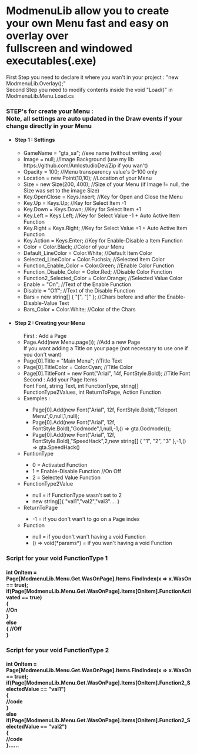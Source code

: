 <html>
<head>
<h1>ModmenuLib allow you to create your own Menu fast and easy on overlay over<br/>
fullscreen and windowed executables(.exe)</h1>
First Step you need to declare it where you wan't in your project : "new ModmenuLib.Overlay();" <br/>
Second Step you need to modify contents inside the void "Load()" in ModmenuLib.Menu.Load.cs <br/>

<h3>STEP's for create your Menu : <br/>
Note, all settings are auto updated in the Draw events if your change directly in your Menu</h3>
<ul>
  <li><h4>Step 1 : Settings</h4></li>
  <ul>
  <li>GameName = "gta_sa"; //exe name (without writing .exe)</li>
  <li>Image = null; //Image Background (use my lib https://github.com/AmlostudioDev/Zip if you wan't)</li>
  <li>Opacity = 100; //Menu transparency value's 0-100 only</li>
  <li>Location = new Point(10,10); //Location of your Menu</li>
  <li>Size = new Size(200, 400); //Size of your Menu (if Image != null, the Size was set to the image Size)</li>
  <li>Key.OpenClose = Keys.Insert; //Key for Open and Close the Menu</li>
  <li>Key.Up = Keys.Up; //Key for Select Item -1</li>
  <li>Key.Down = Keys.Down; //Key for Select Item +1</li>
  <li>Key.Left = Keys.Left; //Key for Select Value -1 + Auto Active Item Function</li>
  <li>Key.Right = Keys.Right; //Key for Select Value +1 + Auto Active Item Function</li>
  <li>Key.Action = Keys.Enter; //Key for Enable-Disable a Item Function</li>
  <li>Color = Color.Black; //Color of your Menu</li>
  <li>Default_LineColor = Color.White; //Default Item Color</li>
  <li>Selected_LineColor = Color.Fuchsia; //Selected Item Color</li>
  <li>Function_Enable_Color = Color.Green; //Enable Color Function</li> 
  <li>Function_Disable_Color = Color.Red; //Disable Color Function</li> 
  <li>Function2_Selected_Color = Color.Orange; //Selected Value Color</li> 
  <li>Enable = "On"; //Text of the Enable Function</li> 
  <li>Disable = "Off"; //Text of the Disable Function</li> 
  <li>Bars = new string[] { "[", "]" }; //Chars before and after the Enable-Disable-Value Text</li> 
  <li>Bars_Color = Color.White; //Color of the Chars</li>
  </ul>
  <li><h4>Step 2 : Creating your Menu</h4></li>
  <ul>
    First : Add a Page
    <li>Page.Add(new Menu.page()); //Add a new Page</li>
    If you want adding a Title on your page (not necessary to use one if you don't want)
    <li>Page[0].Title = "Main Menu"; //Title Text</li>
    <li>Page[0].TitleColor = Color.Cyan; //Title Color</li>
    <li>Page[0].TitleFont = new Font("Arial", 14f, FontStyle.Bold); //Title Font</li>       
    Second : Add your Page Items</br>
    Font Font, string Text, int FunctionType, string[] FunctionType2Values, int ReturnToPage, Action Function
    <li>Exemples :</li>
    <ul>
      <li>Page[0].Add(new Font("Arial", 12f, FontStyle.Bold),"Teleport Menu",0,null,1,null);</li>
      <li>Page[0].Add(new Font("Arial", 12f, FontStyle.Bold),"Godmode",1,null,-1,() => gta.Godmode());</li>
      <li>Page[0].Add(new Font("Arial", 12f, FontStyle.Bold),"SpeedHack",2,new string[] { "1", "2", "3" },-1,() => gta.SpeedHack()</li>
    </ul>
    <li>FuntionType</li>
    <ul>
      <li>0 = Activated Function</li>
      <li>1 = Enable-Disable Function //On Off</li>
      <li>2 = Selected Value Function</li>
    </ul>
    <li>FunctionType2Value</li>
    <ul>
      <li>null = if FunctionType wasn't set to 2</li>
      <li>new string[]{ "val1","val2","val3".... }</li>
    </ul>
    <li>ReturnToPage</li>
    <ul>
      <li>-1 = if you don't wan't to go on a Page index</li>
    </ul>
    <li>Function</li>
    <ul>
      <li>null = if you don't wan't having a void Function</li>
      <li>() => void(*params*) = if you wan't having a void Function</li>
    </ul>
  </ul>
</ul>

<h3>Script for your void FunctionType 1</h3>
<h4>
  int OnItem = Page[ModmenuLib.Menu.Get.WasOnPage].Items.FindIndex(x => x.WasOn == true);</br>
  if(Page[ModmenuLib.Menu.Get.WasOnPage].Items[OnItem].FunctionActivated == true)</br>
  {</br>
    //On</br>
  }</br>
  else</br>
  {
    //Off</br>
  }</br>
</h4>  
<h3>Script for your void FunctionType 2</h3>
<h4>
int OnItem = Page[ModmenuLib.Menu.Get.WasOnPage].Items.FindIndex(x => x.WasOn == true);</br>
if(Page[ModmenuLib.Menu.Get.WasOnPage].Items[OnItem].Function2_SelectedValue == "val1")</br>
{</br>
  //code</br>
}</br>
else if(Page[ModmenuLib.Menu.Get.WasOnPage].Items[OnItem].Function2_SelectedValue == "val2")</br>
{</br>
  //code</br>
}......
</h4>
</head>
</html>
